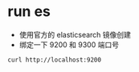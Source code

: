 # run es

- 使用官方的 elasticsearch 镜像创建
- 绑定一下 9200 和 9300 端口号

```shell
curl http://localhost:9200
```
